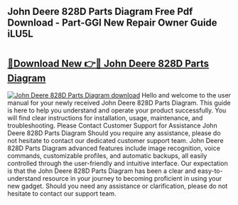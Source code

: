 ## John Deere 828D Parts Diagram Free Pdf Download - Part-GGI New Repair Owner Guide iLU5L

# <h2><a href="http://dfntmu.blite.top/?on=John+Deere+828D+Parts+Diagram">🔗Download New 👉🔴 John Deere 828D Parts Diagram</a></h2>

[![John Deere 828D Parts Diagram download](https://i.imgur.com/lujVjoI.png)](http://dfntmu.blite.top/?on=John+Deere+828D+Parts+Diagram)
Hello and welcome to the user manual for your newly received John Deere 828D Parts Diagram. This guide is here to help you understand and operate your product successfully. You will find clear instructions for installation, usage, maintenance, and troubleshooting. Please Contact Customer Support for Assistance John Deere 828D Parts Diagram Should you require any assistance, please do not hesitate to contact our dedicated customer support team. John Deere 828D Parts Diagram advanced features include image recognition, voice commands, customizable profiles, and automatic backups, all easily controlled through the user-friendly and intuitive interface. Our expectation is that the John Deere 828D Parts Diagram has been a clear and easy-to-understand resource in your journey to becoming proficient in using your new gadget. Should you need any assistance or clarification, please do not hesitate to contact our support team.

